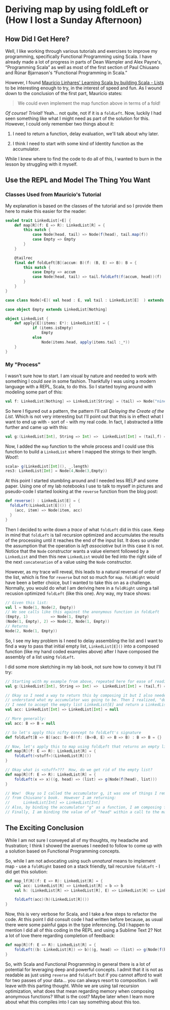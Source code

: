 # Deriving map by using foldLeft or (How I lost a Sunday Afternoon)
## How Did I Get Here?
Well, I like working through various tutorials and exercises to improve my programming, specifically Functional Programming using Scala.  I have already made a lot of progress in parts of Dean Wampler and Alex Payne's, “Programming Scala” as well as most of the first section of Paul Chiusano and Rúnar Bjarnason's “Functional Programming in Scala.”

However, I found [Maurício Linhares' Learning Scala by building Scala - Lists](http://mauricio.github.io/2013/11/25/learning-scala-by-building-scala-lists.html) to be interesting enough to try, in the interest of speed and fun.  As I wound down to the conclusion of the first part, Maurício states:

>We could even implement the map function above in terms of a fold!

*Of course! Trivial!* Yeah... not quite, not if it is a `foldLeft`. Now, luckily I had seen something like what I might need as part of the solution for this.  However, I could only remember two things about it:

1. I need to return a function, delay evaluation, we'll talk about why later.

2. I think I need to start with some kind of Identity function as the accumulator.

While I knew where to find the code to do all of this, I wanted to burn in the lesson by struggling with it myself.

## Use the REPL and Model The Thing You Want
### Classes Used from Maurício's Tutorial
My explanation is based on the classes of the tutorial and so I provide them here to make this easier for the reader:

```scala
sealed trait LinkedList[+E] {
    def map[R](f: E => R): LinkedList[R] = {
        this match {
            case Node(head, tail) => Node(f(head), tail.map(f)) 
            case Empty => Empty
        }
    }

    @tailrec
    final def foldLeft[B](accum: B)(f: (B, E) => B): B = { 
        this match {
            case Empty => accum
            case Node(head, tail) => tail.foldLeft(f(accum, head))(f)
        }
    }
}

case class Node[+E]( val head : E, val tail : LinkedList[E]  ) extends LinkedList[E]

case object Empty extends LinkedList[Nothing]

object LinkedList {
    def apply[E](items: E*): LinkedList[E] = {
            if (items.isEmpty)
                Empty
            else
                Node(items.head, apply(items.tail :_*))
    }
}
```
### My "Process"
I wasn't sure how to start.  I am visual by nature and needed to work with something I could *see* in some fashion.  Thankfully I was using a modern language with a REPL, Scala, to do this.  So I started toying around with modeling some part of this:

```scala
val f: LinkedList[Nothing] => LinkedList[String] = (tail) => Node("nine", Node("ten", tail))
```
So here I figured out a pattern, the pattern I'll call *Delaying the Create of the List*.  Which is not very interesting but I'll point out that this is in effect what I want to end up with - sort of - with my real code.  In fact, I abstracted a little further and came up with this:

```scala
val g:(LinkedList[Int], String => Int) =>  LinkedList[Int] = (tail,f) => Node(f("Nine"), Node(f("ten"), tail))
```
Now, I added the `map` function to the whole process and I could use this function to build a `LinkedList` where I mapped the strings to their length.  *Woot!*:

```scala
scala> g(LinkedList[Int](), _.length)
res3: LinkedList[Int] = Node(4,Node(3,Empty))
```
At this point I started stumbling around and I needed less RELP and some paper. Using one of my lab notebooks I use to talk to myself in pictures and pseudo-code I started looking at the `reverse` function from the blog post:

```scala
def reverse() : LinkedList[E] = {
  foldLeft(LinkedList[E]()) {
    (acc, item) => Node(item, acc)
  }
}
```
Then I decided to write down a *trace* of what `foldLeft` did in this case.  Keep in mind that `foldLeft` is tail recursion optimized and accumulates the results of the processing until it reaches the end of the input list.  It does so under the assumption that the operation is *left associative* but in this case it is not.  Notice that the `Node`  constructor wants a value element followed by a `LinkedList` and then this new `LinkedList` would be fed into the right side of the next `concatenation` of a value using the `Node` constructor.   

However, as my trace will reveal, this leads to a natural reversal of order of the list, which is fine for `reverse` but not so much for `map`.  `foldRight` would have been a better choice, but I wanted to take this on as a challenge.  Normally, you would do what I am deriving here in a `foldRight` using a tail recusion optimized `foldLeft` (like this one).  Any way, my trace shows:

```scala
// Given this list:
val l = Node(1, Node(2, Empty))
// We see calls like this against the anonymous function in foldLeft
(Empty, 1)          => Node(1, Empty)
(Node(1, Empty), 2) => Node(2, Node(1, Empty))
// Returns
Node(2, Node(1, Empty))
```
So, I see my key problem is I need to delay assembling the list and I want to find a way to pass that initial empty list, `LinkedList[E]()` into a composed function (like my hand coded examples above) after I have composed the assembly of a list using `foldLeft`.

I did some more sketching in my lab book, not sure how to convey it but I'll try:
```scala
// Starting with my example from above, repeated here for ease of reading:
val g:(LinkedList[Int], String => Int) =>  LinkedList[Int] = (tail,f) => Node(f("Nine"), Node(f("ten"), tail))

// Okay so I need a way to return this by composing it but I also needed tp
// understand what my accumulator was going to be. Then I realized, "duh"
// I need to accept the empty list LinkedList[E] and return a LinkedList[E]:
val acc: LinkedList[Int] => LinkedList[Int] = null

// More generally:
val acc: B => B = null

// So let's apply this nifty concept to foldLeft's signature
def foldLeft[B => B](acc: B=>B)(f: (B=>B, E) => B => B) : B => B = {}

// Now, let's apply this to map using foldLeft that returns an empty list...
def map[R](f: E => R): LinkedList[R] = {
    foldLeft(<stuff>)(LinkedList[R]())
}

// Okay what is <stuff>???  How, do we get rid of the empty list?  
def map[R](f: E => R): LinkedList[R] = {
    foldLeft(x => x)((g, head) => (list) => g(Node(f(head), list)))
}

// Wow!  Okay so I called the accumulator g, it was one of things I remembered
// from Chiusano's book.  However I am returning: 
//      LinkedList[Int] => LinkedList[Int]
// Also, by binding the accumulator "g" as a function, I am composing functions.
// Finally, I am binding the value of of "head" within a call to the mapper.  
```
## The Exciting Conclusion
While I am not sure I conveyed all of my thoughts, my headache and frustration; I think I showed the avenues I needed to follow to come up with a solution based on Functional Programming concepts.

So, while I am not advocating using such *unnatural* means to implement map - use a `foldRight` based on a stack friendly, tail recursive `foldLeft` - I did get this solution:

```scala
def map_lf[R](f: E => R): LinkedList[R] = {
    val acc: LinkedList[R] => LinkedList[R] = b => b
    val h: (LinkedList[R] => LinkedList[R], E) => LinkedList[R] => LinkedList[R] = (g, head) => (list) => g(Node(f(head), list))

    foldLeft(acc)(h)(LinkedList[R]())
}
```
Now, this is very verbose for Scala, and I take a few steps to refactor the code.  At this point I did consult code I had written before because, as usual there were some painful gaps in the type inferencing.  Did I happen to mention I did all of this coding in the REPL and using a Sublime Text 2?  Not a lot of love there regarding completion of feedback:

```scala
def map[R](f: E => R): LinkedList[R] = {
    foldLeft((b: LinkedList[R]) => b)((g, head) => (list) => g(Node(f(head), list)))(LinkedList[R]())
}
```
So, with Scala and Functional Programming in general there is a lot of potential for leveraging deep and powerful concepts.  I admit that it is not as readable as just using `reverse` and `foldLeft` but if you cannot afford to wait for two passes of your data... you can always resort to composition.  I will leave with this parting thought.  While we are using tail recursion optimization, what does that mean regarding memory when composing anonymous functions?  What is the cost?  Maybe later when I learn more about what this compiles into I can say something about this too.